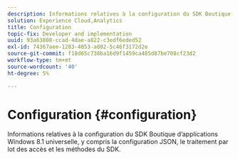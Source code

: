 ```yaml
---
description: Informations relatives à la configuration du SDK Boutique d’applications Windows 8.1 universelle, y compris la configuration JSON, le traitement par lot des accès et les méthodes du SDK.
solution: Experience Cloud,Analytics
title: Configuration
topic-fix: Developer and implementation
uuid: 93a63808-ccad-4dae-a822-c3edf6eded52
exl-id: 74367aee-1283-4853-a802-5c46f3172d2e
source-git-commit: f18d65c738ba16d9f1459ca485d87be708cf23d2
workflow-type: tm+mt
source-wordcount: '40'
ht-degree: 5%

---
```


# Configuration {#configuration}

Informations relatives à la configuration du SDK Boutique d’applications Windows 8.1 universelle, y compris la configuration JSON, le traitement par lot des accès et les méthodes du SDK.
